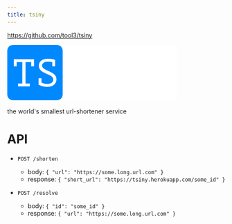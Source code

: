 ```yaml
---
title: tsiny
---
```


https://github.com/tool3/tsiny

![](https://github.com/tool3/tsiny/blob/master/server/greeting/tsiny.png?raw=true)

the world's smallest url-shortener service

# API

- `POST /shorten`

  - body: `{ "url": "https://some.long.url.com" }`
  - response: `{ "short_url": "https://tsiny.herokuapp.com/some_id" }`

- `POST /resolve`
  - body: `{ "id": "some_id" }`
  - response: `{ "url": "https://some.long.url.com" }`
